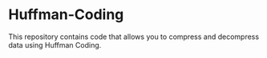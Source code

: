 # Huffman-Coding
This repository contains code that allows you to compress and decompress data using Huffman Coding.
